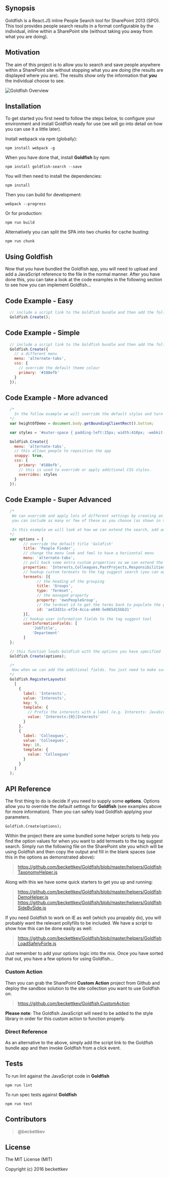 ## Synopsis

Goldfish is a React.JS inline People Search tool for SharePoint 2013 (SPO). This tool provides people search results in a format configurable by the individual, inline within a SharePoint site (without taking you away from what you are doing).

## Motivation

The aim of this project is to allow you to search and save people anywhere within a SharePoint site without stopping what you are doing (the results are displayed where you are). The results show only the information that **you** the individual choose to see.

![Goldfish Overview](http://sharepointcookies.com/wp-content/uploads/2016/07/gf_demo_080716_a1M9Or.gif)

## Installation

To get started you first need to follow the steps below, to configure your environment and install Goldfish ready for use (we will go into detail on how you can use it a little later).

Install webpack via npm (globally):
```node
npm install webpack -g
```
When you have done that, install **Goldfish** by npm:
```node
npm install goldfish-search --save
```
You will then need to install the dependencies:
```node
npm install
```
Then you can build for development:
```node
webpack --progress
```
Or for production:
```node
npm run build
```
Alternatively you can split the SPA into two chunks for cache busting:
```node
npm run chunk
```

## Using Goldfish

Now that you have bundled the Goldfish app, you will need to upload and add a JavaScript reference to the file in the normal manner. After you have done this, you can take a look at the code examples in the following section to see how you can implement Goldfish...

## Code Example - Easy
```javascript
  // include a script link to the Goldfish bundle and then add the following line to load Goldfish
  Goldfish.Create();
```

## Code Example - Simple
```javascript
  // include a script link to the Goldfish bundle and then add the following lines to load Goldfish
  Goldfish.Create({
    // a different menu
    menu: 'alternate-tabs',
    css: {
      // override the default theme colour
      primary: '#188efb'
    }
  });
```

## Code Example - More advanced
```javascript
  /*
    In the follow example we will override the default styles and turn on the option to allow people to reposition the app.
  */
  var heightOfDemo = document.body.getBoundingClientRect().bottom;

  var styles = '#outer-space { padding-left:15px; width:410px; -webkit-perspective: none; } div.goldfishSnapTop #component-results, div.goldfishSnapBottom #component-results { position: relative; } div.goldfishSnapTop #component-favourites div.sortable-item, div.goldfishSnapBottom #component-favourites div.sortable-item { float: left; width: 400px; } div.goldfishSnapTop #component-favourites div.sortable-item:first-child,  div.goldfishSnapBottom #component-favourites div.sortable-item:first-child { border-width: 0px; } div.goldfishSnapTop #component-results div.person-card-holder, div.goldfishSnapBottom #component-results div.person-card-holder { width:100% !important; } div.goldfishSnapTop #component-results div.person-card, div.goldfishSnapBottom #component-results div.person-card { margin: 0 0 10px 10px; width: 400px; float:left; } #component-paging { float: none; clear: both; } div.goldfishSnapTop { -webkit-box-shadow: -4px 13px 29px -15px rgba(0,0,0,0.75); -moz-box-shadow: -4px 13px 29px -15px rgba(0,0,0,0.75);  box-shadow: -4px 13px 29px -15px rgba(0,0,0,0.75); } div.goldfishSnapBottom { -webkit-box-shadow: -4px -5px 29px -8px rgba(0,0,0,0.75); -moz-box-shadow: -4px -5px 29px -8px rgba(0,0,0,0.75); box-shadow: -4px -5px 29px -8px rgba(0,0,0,0.75); } div.goldfishSnapLeft { -webkit-box-shadow: 10px 2px 29px -8px rgba(0,0,0,0.75); -moz-box-shadow: 10px 2px 29px -8px rgba(0,0,0,0.75); box-shadow: 10px 2px 29px -8px rgba(0,0,0,0.75); } div.goldfishSnapRight { -webkit-box-shadow: -8px 2px 29px -8px rgba(0,0,0,0.75); -moz-box-shadow: -8px 2px 29px -8px rgba(0,0,0,0.75); box-shadow: -8px 2px 29px -8px rgba(0,0,0,0.75); } #component-ghostpane { background-color: ' + Goldfish.GetPrimaryColour() + ' } #component-holder { width:100%; } #outer-space { top:0; height:' + heightOfDemo + 'px; } #component, #component-favourites, #component-layout, #component-settings { width: inherit !important; } #component-tabs { right:inherit; } #component .input input[type="text"] { background-color: #ffffff; }';

  Goldfish.Create({
    menu: 'alternate-tabs',
    // this allows people to reposition the app
    snappy: true,
    css: {
      primary: '#188efb',
      // this is used to override or apply additional CSS styles.
      overrides: styles
    }
  });
```

## Code Example - Super Advanced
```javascript
  /*
   We can override and apply lots of different settings by creating an options object which we will pass into the goldfish create function.
   you can include as many or few of these as you choose (as shown in the previous examples).

   In this example we will look at how we can extend the search, add additional fields in the results and change the default title.
  */
  var options = {
        // override the default title 'Goldfish'
        title: 'People Finder',
        // change the menu look and feel to have a horizontal menu
        menu: 'alternate-tabs',
        // pull back some extra custom properties so we can extend the layouts (see the RegisterLayouts code below)
        properties: 'Interests,Colleagues,PastProjects,Responsibilities',
        // hookup custom termsets to the tag suggest search (you can add more than one)...
        termsets: [{
              // the heading of the grouping
              title: 'Groups',
              type: 'Termset',
              // the managed property
              property: 'owsPeopleGroup',
              // the termset id to get the terms back to populate the group
              id: 'ae53d31c-ef24-4cca-a040-5e065d15bb31'
        }],
        // hookup user information fields to the tag suggest tool
        userInformationFields: [
            'JobTitle',
            'Department'
        ]
  };

  // this function loads Goldfish with the options you have specified
  Goldfish.Create(options);

  /*
   Now when we can add the additional fields. You just need to make sure the fields you add are included in the properties attribute of your options. If you want to add some custom fields to the layout, you can do that straight after calling the create function
  */
  Goldfish.RegisterLayouts(
    [
      {
        label: 'Interests',
        value: 'Interests',
        key: 9,
        template: {
          // Prefix the interests with a label (e.g. Interests: JavaScript, Development)
          value: 'Interests:{0}|Interests'
        }
      },
      {
        label: 'Colleagues',
        value: 'Colleagues',
        key: 10,
        template: {
          value: 'Colleagues'
        }
      }
    ]
  );

```


## API Reference

The first thing to do is decide if you need to supply some **options**. Options allow you to override the default settings for **Goldfish** (see examples above for more information). Then you can safely load Goldfish applying your parameters.

```
Goldfish.Create(options);
```

Within the project there are some bundled some helper scripts to help you find the option values for when you want to add termsets to the tag suggest search. Simply run the following file on the SharePoint site you which will be using Goldfish and then copy the output and fill in the blank spaces (use this in the options as demonstrated above):

> https://github.com/beckettkev/Goldfish/blob/master/helpers/GoldfishTaxonomyHelper.js

Along with this we have some quick starters to get you up and running:

> https://github.com/beckettkev/Goldfish/blob/master/helpers/GoldfishDemoHelper.js
> https://github.com/beckettkev/Goldfish/blob/master/helpers/GoldfishSideBySide.js

If you need Goldfish to work on IE as well (which you propably do), you will probably want the relevant pollyfills to be included. We have a script to show how this can be done easily as well:

> https://github.com/beckettkev/Goldfish/blob/master/helpers/GoldfishLoadSafelyForIe.js

Just remember to add your options logic into the mix. Once you have sorted that out, you have a few options for using Goldfish...

### Custom Action

Then you can grab the SharePoint **Custom Action** project from Github and deploy the sandbox solution to the site collection you want to use Goldfish on.

> https://github.com/beckettkev/Goldfish.CustomAction

**Please note**: The Goldfish JavaScript will need to be added to the style library in order for this custom action to function properly.

### Direct Reference

As an alternative to the above, simply add the script link to the Goldfish bundle app and then invoke Goldfish from a click event.

## Tests

To run lint against the JavaScript code in **Goldfish**

```
npm run lint
```

To run spec tests against **Goldfish**
```
npm run test
```

## Contributors

> @beckettkev

## License

The MIT License (MIT)

Copyright (c) 2016 beckettkev
